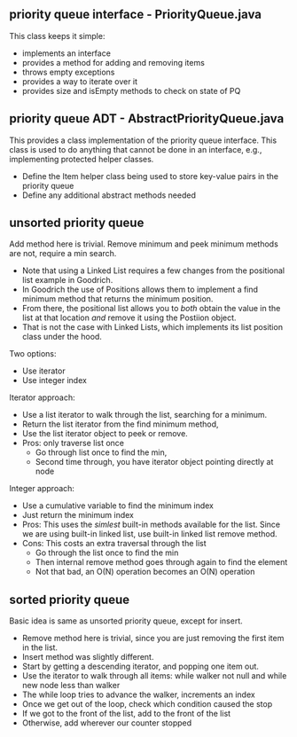 ## priority queue interface - PriorityQueue.java

This class keeps it simple:
* implements an interface
* provides a method for adding and removing items
* throws empty exceptions
* provides a way to iterate over it
* provides size and isEmpty methods to check on state of PQ

## priority queue ADT - AbstractPriorityQueue.java

This provides a class implementation of the priority queue interface.
This class is used to do anything that cannot be done in an interface, e.g., 
implementing protected helper classes.
* Define the Item helper class being used to store key-value pairs in the priority queue
* Define any additional abstract methods needed

## unsorted priority queue

Add method here is trivial. Remove minimum and peek minimum methods are not, require a min search.
* Note that using a Linked List requires a few changes from the positional list example in Goodrich.
* In Goodrich the use of Positions allows them to implement a find minimum method that returns the minimum position.
* From there, the positional list allows you to *both* obtain the value in the list at that location *and* remove it using the Postiion object.
* That is not the case with Linked Lists, which implements its list position class under the hood.

Two options:
* Use iterator
* Use integer index

Iterator approach:
* Use a list iterator to walk through the list, searching for a minimum.
* Return the list iterator from the find minimum method,
* Use the list iterator object to peek or remove.
* Pros: only traverse list once
	* Go through list once to find the min, 
	* Second time through, you have iterator object pointing directly at node

Integer approach:
* Use a cumulative variable to find the minimum index
* Just return the minimum index
* Pros: This uses the *simlest* built-in methods available for the list. Since we are using built-in linked list, use built-in linked list remove method.
* Cons: This costs an extra traversal through the list 
	* Go through the list once to find the min
	* Then internal remove method goes through again to find the element
	* Not that bad, an O(N) operation becomes an O(N) operation

## sorted priority queue

Basic idea is same as unsorted priority queue, except for insert.
* Remove method here is trivial, since you are just removing the first item in the list.
* Insert method was slightly different.
* Start by getting a descending iterator, and popping one item out.
* Use the iterator to walk through all items: while walker not null and while new node less than walker
* The while loop tries to advance the walker, increments an index
* Once we get out of the loop, check which condition caused the stop
* If we got to the front of the list, add to the front of the list
* Otherwise, add wherever our counter stopped



